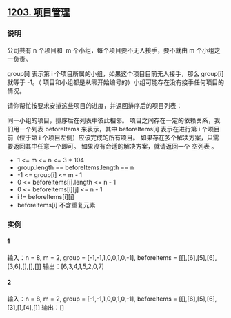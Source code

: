 ## [1203. 项目管理](https://leetcode-cn.com/problems/sort-items-by-groups-respecting-dependencies/)

### 说明
公司共有 n 个项目和  m 个小组，每个项目要不无人接手，要不就由 m 个小组之一负责。

group[i] 表示第 i 个项目所属的小组，如果这个项目目前无人接手，那么 group[i] 就等于 -1。（
项目和小组都是从零开始编号的）小组可能存在没有接手任何项目的情况。

请你帮忙按要求安排这些项目的进度，并返回排序后的项目列表：

同一小组的项目，排序后在列表中彼此相邻。
项目之间存在一定的依赖关系，我们用一个列表 beforeItems 来表示，其中 beforeItems[i] 表示在进行第 i 个项目前（位于第 i 个项目左侧）应该完成的所有项目。
如果存在多个解决方案，只需要返回其中任意一个即可。
如果没有合适的解决方案，就请返回一个 空列表 。

* 1 <= m <= n <= 3 * 104
* group.length == beforeItems.length == n
* -1 <= group[i] <= m - 1
* 0 <= beforeItems[i].length <= n - 1
* 0 <= beforeItems[i][j] <= n - 1
* i != beforeItems[i][j]
* beforeItems[i] 不含重复元素

### 实例
#### 1
输入：n = 8, m = 2, group = [-1,-1,1,0,0,1,0,-1], beforeItems = [[],[6],[5],[6],[3,6],[],[],[]]
输出：[6,3,4,1,5,2,0,7]

#### 2
输入：n = 8, m = 2, group = [-1,-1,1,0,0,1,0,-1], beforeItems = [[],[6],[5],[6],[3],[],[4],[]]
输出：[]